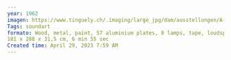 ```yaml
---
year: 1962
imagen: https://www.tinguely.ch/.imaging/large_jpg/dam/ausstellungen/A-bruit-secret/web/18_mt_hoersinn_zv-1968-3_goepfert_optophonium_1961-62_email-jpg.jpg
Tags: soundart
formato: Wood, metal, paint, 57 aluminium plates, 8 lamps, tape, loudspeaker
181 x 288 x 31,5 cm, 6 min 55 sec
Created time: April 29, 2023 7:59 AM
---
```

